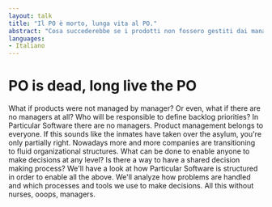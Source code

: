 ```yaml
---
layout: talk
title: "Il PO è morto, lunga vita al PO."
abstract: "Cosa succederebbe se i prodotti non fossero gestiti dai manager? O addirittura, cosa se i manager non ci fossero proprio? Chi si prenderebbe la responsabilità di definire la priorità nel backlog? In Particular Software non c’è una struttura gerarchica. La gestione dei prodotti, intesa come vera e propria product ownership, è responsabilità di tutti. Sembra quasi che gli internati siano anche i gestori del manicomio. Non è proprio distante dalla realtà. Oggigiorno sempre più aziende si stanno orientando verso strutture organizzative fluide. Che cosa si può fare per abilitare chiunque a prendere decisioni a qualsiasi livello? C’è un modo per condividere il processo decisionale? Guarderemo come è strutturata Particular Software al fine di abilitare tutto ciò. Analizzeremo come vengono risolti i problemi e quali processi e strumenti utilizziamo per prendere decisioni. Tutto senza infermieri, ooops, senza manager." 
languages:
- Italiano
---
```


# PO is dead, long live the PO

What if products were not managed by manager? Or even, what if there are no managers at all? Who will be responsible to define backlog priorities? In Particular Software there are no managers. Product management belongs to everyone. If this sounds like the inmates have taken over the asylum, you're only partially right. Nowadays more and more companies are transitioning to fluid organizational structures. What can be done to enable anyone to make decisions at any level? Is there a way to have a shared decision making process? We'll have a look at how Particular Software is structured in order to enable all the above. We'll analyze how problems are handled and which processes and tools we use to make decisions. All this without nurses, ooops, managers.
